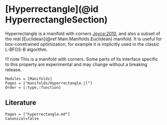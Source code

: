 # [Hyperrectangle](@id HyperrectangleSection)

Hyperrectangle is a manifold with corners [Joyce:2010](@cite), and also a subset of the real [Euclidean](@ref Main.Manifolds.Euclidean) manifold.
It is useful for box-constrained optimization, for example it is implicitly used in the classic L-BFGS-B algorithm.

!!! note
    This is a manifold with corners. Some parts of its interface specific to this property are experimental and may change without a breaking release.

```@autodocs
Modules = [Manifolds]
Pages = ["manifolds/Hyperrectangle.jl"]
Order = [:type,:function]
```

## Literature

```@bibliography
Pages = ["hyperrectangle.md"]
Canonical=false
```
